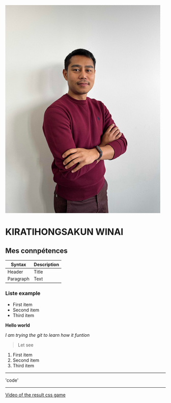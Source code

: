 ![alt profile pic](Img/SnowPro.png)

# KIRATIHONGSAKUN WINAI

## Mes connpétences

| Syntax    | Description |
| --------- | ----------- |
| Header    | Title       |
| Paragraph | Text        |

### Liste example

- First item
- Second item
- Third item

**Hello world**

_I am trying the git to learn how it funtion_

> Let see

1. First item
2. Second item
3. Third item

---

'code'

---
[Video of the result css game](https://www.youtube.com/watch?v=SbYdwj5lito)
